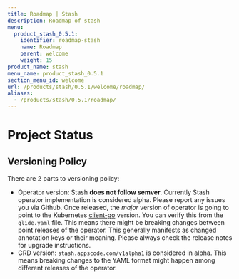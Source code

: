 ```yaml
---
title: Roadmap | Stash
description: Roadmap of stash
menu:
  product_stash_0.5.1:
    identifier: roadmap-stash
    name: Roadmap
    parent: welcome
    weight: 15
product_name: stash
menu_name: product_stash_0.5.1
section_menu_id: welcome
url: /products/stash/0.5.1/welcome/roadmap/
aliases:
  - /products/stash/0.5.1/roadmap/
---
```


# Project Status

## Versioning Policy
There are 2 parts to versioning policy:

 - Operator version: Stash __does not follow semver__. Currently Stash operator implementation is considered alpha. Please report any issues you via Github. Once released, the _major_ version of operator is going to point to the Kubernetes [client-go](https://github.com/kubernetes/client-go#branches-and-tags) version. You can verify this from the `glide.yaml` file. This means there might be breaking changes between point releases of the operator. This generally manifests as changed annotation keys or their meaning.
Please always check the release notes for upgrade instructions.
 - CRD version: `stash.appscode.com/v1alpha1` is considered in alpha. This means breaking changes to the YAML format
might happen among different releases of the operator.
